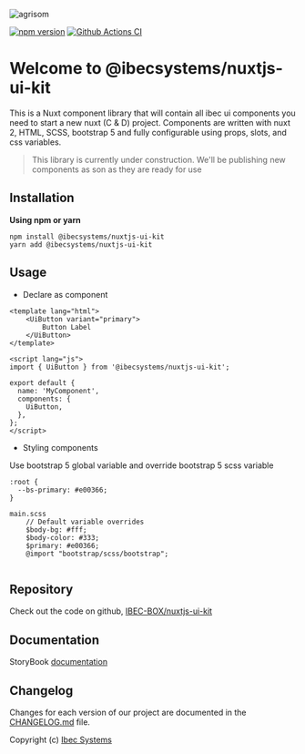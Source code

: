 ![agrisom](https://avatars.githubusercontent.com/u/129746451?s=200&v=4)

[![npm version][npm-version-src]][npm-version-href]
[![Github Actions CI][github-actions-ci-src]][github-actions-ci-href]

[//]: # ([![ibecsystems][ibecsystems-src]][ibecsystems-href])

# Welcome to @ibecsystems/nuxtjs-ui-kit

This is a Nuxt component library that will contain all ibec ui components you need to start a new nuxt (C & D) project. Components are written with nuxt 2, HTML, SCSS, bootstrap 5 and fully configurable using props, slots, and css variables.

> This library is currently under construction. We'll be publishing new components as son as they are ready for use

## Installation

**Using npm or yarn**
```
npm install @ibecsystems/nuxtjs-ui-kit
yarn add @ibecsystems/nuxtjs-ui-kit
```

## Usage

- Declare as component

```
<template lang="html">
    <UiButton variant="primary">
        Button Label
    </UiButton>
</template>

<script lang="js">
import { UiButton } from '@ibecsystems/nuxtjs-ui-kit';

export default {
  name: 'MyComponent',
  components: {
    UiButton,
  },
};
</script>
```

- Styling components

Use bootstrap 5 global variable and override bootstrap 5 scss variable

```
:root {
  --bs-primary: #e00366;
}

main.scss
    // Default variable overrides
    $body-bg: #fff;
    $body-color: #333;
    $primary: #e00366;
    @import "bootstrap/scss/bootstrap";
    
```

## Repository
Check out the code on github, [IBEC-BOX/nuxtjs-ui-kit](https://github.com/IBEC-BOX/nuxtjs-ui-kit)

## Documentation
StoryBook
[documentation](https://production--642ab77737bffcfd679b51f1.chromatic.com)

## Changelog

Changes for each version of our project are documented in the [CHANGELOG.md](./CHANGELOG.md) file.

Copyright (c) [Ibec Systems][ibecsystems-href]

<!-- Badges -->
[npm-version-src]: https://badgen.net/npm/v/@ibecsystems/nuxtjs-ui-kit
[npm-version-href]: https://www.npmjs.com/package/@ibecsystems/nuxtjs-ui-kit

[github-actions-ci-src]: https://badgen.net/github/checks/IBEC-BOX/nuxtjs-ui-kit/production
[github-actions-ci-href]: https://github.com/IBEC-BOX/nuxtjs-ui-kit

[ibecsystems-src]: https://badgen.net/badge/icon/ibec-systems?icon=chrome&label&color=black
[ibecsystems-href]: https://ibecsystems.com/ru#/


